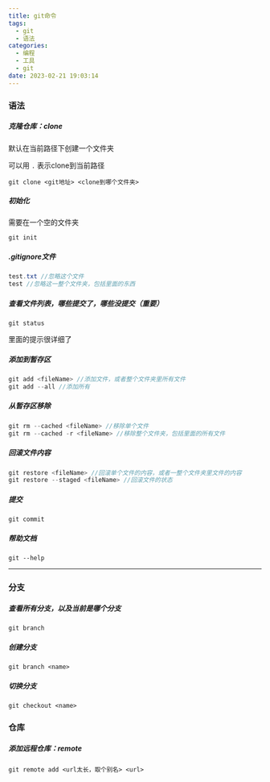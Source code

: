 ```yaml
---
title: git命令
tags:
  - git
  - 语法
categories:
  - 编程
  - 工具
  - git
date: 2023-02-21 19:03:14
---
```


### 语法

##### 克隆仓库：clone

默认在当前路径下创建一个文件夹

可以用 `.` 表示clone到当前路径

```
git clone <git地址> <clone到哪个文件夹>
```

##### 初始化

需要在一个空的文件夹

```
git init
```

##### .gitignore文件

```java
test.txt //忽略这个文件
test //忽略这一整个文件夹，包括里面的东西
```

##### 查看文件列表，哪些提交了，哪些没提交（重要）

```
git status
```

里面的提示很详细了

##### 添加到暂存区

```java
git add <fileName> //添加文件，或者整个文件夹里所有文件
git add --all //添加所有
```

##### 从暂存区移除

```js
git rm --cached <fileName> //移除单个文件
git rm --cached -r <fileName> //移除整个文件夹，包括里面的所有文件
```

##### 回滚文件内容

```java
git restore <fileName> //回滚单个文件的内容，或者一整个文件夹里文件的内容
git restore --staged <fileName> //回滚文件的状态
```

##### 提交

```
git commit
```

##### 帮助文档

```
git --help
```

---

### 分支

##### 查看所有分支，以及当前是哪个分支

```
git branch
```

##### 创建分支

```
git branch <name>
```

##### 切换分支

```
git checkout <name>
```

### 仓库

##### 添加远程仓库：remote

```
git remote add <url太长，取个别名> <url>
```



